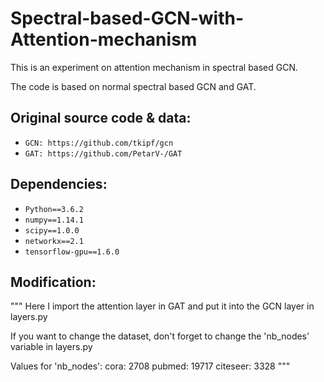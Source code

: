 # Spectral-based-GCN-with-Attention-mechanism
This is an experiment on attention mechanism in spectral based GCN.

The code is based on normal spectral based GCN and GAT.

## Original source code & data: 
- `GCN: https://github.com/tkipf/gcn`
- `GAT: https://github.com/PetarV-/GAT`
  
  
## Dependencies:
- `Python==3.6.2`
- `numpy==1.14.1`
- `scipy==1.0.0`
- `networkx==2.1`
- `tensorflow-gpu==1.6.0`

## Modification:
"""
  Here I import the attention layer in GAT and put it into the GCN layer in layers.py
  
  If you want to change the dataset, don't forget to change the 'nb_nodes' variable in layers.py
  
  Values for 'nb_nodes':
    cora: 2708
    pubmed: 19717
    citeseer: 3328
"""
  
  

